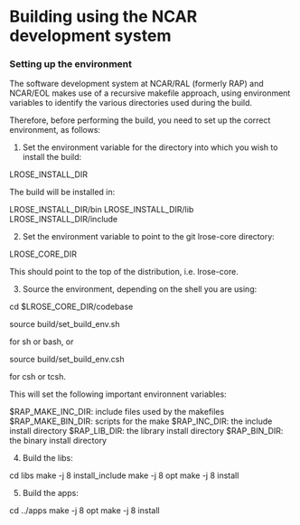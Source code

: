 # Building using the NCAR development system

### Setting up the environment

The software development system at NCAR/RAL (formerly RAP) and NCAR/EOL makes use of a recursive makefile approach, using environment variables to identify the various directories used during the build.

Therefore, before performing the build, you need to set up the correct environment, as follows:

1. Set the environment variable for the directory into which you wish to install the build:

  LROSE_INSTALL_DIR
  
The build will be installed in:

  LROSE_INSTALL_DIR/bin
  LROSE_INSTALL_DIR/lib
  LROSE_INSTALL_DIR/include

2. Set the environment variable to point to the git lrose-core directory:

  LROSE_CORE_DIR
  
This should point to the top of the distribution, i.e. lrose-core.

3. Source the environment, depending on the shell you are using:

  cd $LROSE_CORE_DIR/codebase

  source build/set_build_env.sh

for sh or bash, or

  source build/set_build_env.csh

for csh or tcsh.

This will set the following important environnent variables:

 $RAP_MAKE_INC_DIR: include files used by the makefiles
 $RAP_MAKE_BIN_DIR: scripts for the make
 $RAP_INC_DIR: the include install directory
 $RAP_LIB_DIR: the library install directory
 $RAP_BIN_DIR: the binary install directory



4. Build the libs:

  cd libs
  make -j 8 install_include
  make -j 8 opt
  make -j 8 install

5. Build the apps:

  cd ../apps
  make -j 8 opt
  make -j 8 install






